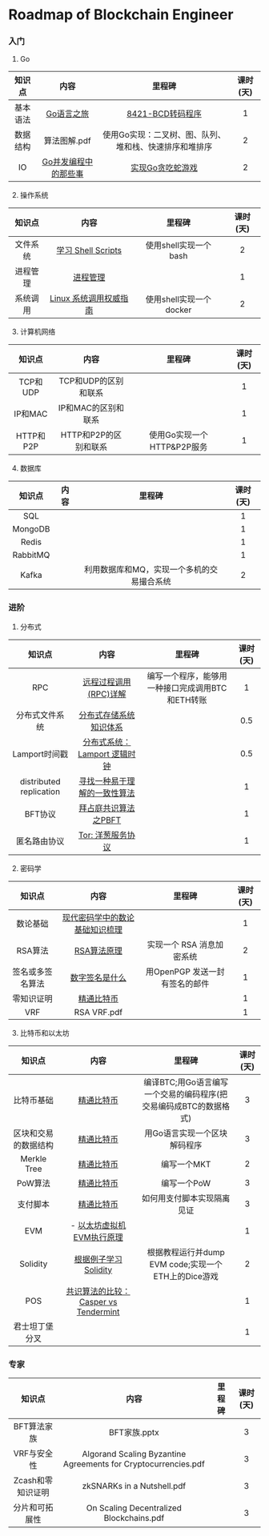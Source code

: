 # Roadmap of Blockchain Engineer
### 入门

1. Go

|  知识点  |                             内容                             |                         里程碑                         | 课时(天) |
| :------: | :----------------------------------------------------------: | :----------------------------------------------------: | :------: |
| 基本语法 |             [Go语言之旅](https://tour.go-zh.org)             |             [8421-BCD转码程序](https://github.com/aturX/create-a-blockchain/blob/master/learn_go/practice/BCD/main.go)              |    1     |
| 数据结构 |                         算法图解.pdf                         | 使用Go实现：二叉树、图、队列、堆和栈、快速排序和堆排序 |    2     |
|    IO    | [Go并发编程中的那些事](https://github.com/xitu/gold-miner/blob/master/TODO/concurrent-programming.md) | [实现Go贪吃蛇游戏](https://github.com/aturX/create-a-blockchain/blob/master/learn_go/practice/SnackGo/Snack.go)                   |    2     |

2. 操作系统

|  知识点  |                             内容                             |         里程碑          | 课时(天) |
| :------: | :----------------------------------------------------------: | :---------------------: | :------: |
| 文件系统 | [学习 Shell Scripts](http://linux.vbird.org/linux_basic/0340bashshell-scripts.php) |  使用shell实现一个bash  |    2     |
| 进程管理 | [进程管理](http://wuchong.me/blog/2014/07/24/linux-process-manage/) |                         |    1     |
| 系统调用 | [Linux 系统调用权威指南](https://arthurchiao.github.io/blog/system-call-definitive-guide-zh/) | 使用shell实现一个docker |    2     |

3. 计算机网络

|  知识点   |         内容          |           里程碑           | 课时(天) |
| :-------: | :-------------------: | :------------------------: | :------: |
| TCP和UDP  | TCP和UDP的区别和联系  |                            |    1     |
|  IP和MAC  |  IP和MAC的区别和联系  |                            |    1     |
| HTTP和P2P | HTTP和P2P的区别和联系 | 使用Go实现一个HTTP&P2P服务 |    1     |

4. 数据库

|  知识点  | 内容 |                   里程碑                   | 课时(天) |
| :------: | :--: | :----------------------------------------: | :------: |
|   SQL    |      |                                            |    1     |
| MongoDB  |      |                                            |    1     |
|  Redis   |      |                                            |    1     |
| RabbitMQ |      |                                            |    1     |
|  Kafka   |      | 利用数据库和MQ，实现一个多机的交易撮合系统 |    2     |



### 进阶

1. 分布式

|         知识点          |                             内容                             |                      里程碑                      | 课时(天) |
| :---------------------: | :----------------------------------------------------------: | :----------------------------------------------: | :------: |
|           RPC           | [远程过程调用(RPC)详解](https://waylau.com/remote-procedure-calls/) | 编写一个程序，能够用一种接口完成调用BTC和ETH转账 |    1     |
|     分布式文件系统      | [分布式存储系统知识体系](http://wuchong.me/blog/2014/08/07/distributed-storage-system-knowledge/) |                                                  |   0.5    |
|      Lamport时间戳      | [分布式系统：Lamport 逻辑时钟](https://blog.xiaohansong.com/lamport-logic-clock.html) |                                                  |   0.5    |
| distributed replication | [寻找一种易于理解的一致性算法](https://github.com/maemual/raft-zh_cn) |                                                  |    1     |
|         BFT协议         | [拜占庭共识算法之PBFT](https://www.jianshu.com/p/fb5edf031afd) |                                                  |    1     |
|      匿名路由协议       | [Tor: 洋葱服务协议](https://www.skactor.tk/2018/04/11/tor-洋葱服务协议/) |                                                  |    1     |

2. 密码学

|      知识点      |                             内容                             |             里程碑             | 课时(天) |
| :--------------: | :----------------------------------------------------------: | :----------------------------: | :------: |
|     数论基础     | [现代密码学中的数论基础知识梳理](https://www.cnblogs.com/qcblog/p/8976017.html) |                                |    1     |
|     RSA算法      | [RSA算法原理](http://www.ruanyifeng.com/blog/2013/06/rsa_algorithm_part_one.html) |   实现一个 RSA 消息加密系统    |    2     |
| 签名或多签名算法 | [数字签名是什么](http://www.ruanyifeng.com/blog/2011/08/what_is_a_digital_signature.html) | 用OpenPGP 发送一封有签名的邮件 |    1     |
|    零知识证明    | [精通比特币](http://ibloodline.com/articles/2018/01/26/master-bitcoin.html) |                                |    1     |
|       VRF        |                         RSA VRF.pdf                          |                                |    1     |

3. 比特币和以太坊

|        知识点        |                             内容                             |                            里程碑                            | 课时(天) |
| :------------------: | :----------------------------------------------------------: | :----------------------------------------------------------: | :------: |
|      比特币基础      | [精通比特币](http://ibloodline.com/articles/2018/01/26/master-bitcoin.html) | 编译BTC;用Go语言编写一个交易的编码程序(把交易编码成BTC的数据格式) |    3     |
| 区块和交易的数据结构 | [精通比特币](http://ibloodline.com/articles/2018/01/26/master-bitcoin.html) |                 用Go语言实现一个区块解码程序                 |    3     |
|     Merkle Tree      | [精通比特币](http://ibloodline.com/articles/2018/01/26/master-bitcoin.html) |                         编写一个MKT                          |    2     |
|       PoW算法        | [精通比特币](http://ibloodline.com/articles/2018/01/26/master-bitcoin.html) |                         编写一个PoW                          |    3     |
|       支付脚本       | [精通比特币](http://ibloodline.com/articles/2018/01/26/master-bitcoin.html) |                  如何用支付脚本实现隔离见证                  |    3     |
|         EVM          | - [以太坊虚拟机EVM执行原理](http://www.jouypub.com/2018/e7837187669426cba873450586b4a368/) |                                                              |    1     |
|       Solidity       | [根据例子学习Solidity](https://solidity-cn.readthedocs.io/zh/develop/solidity-by-example.html) |     根据教程运行并dump EVM code;实现一个ETH上的Dice游戏      |    2     |
|         POS          | [共识算法的比较：Casper vs Tendermint](https://lilymoana.github.io/ConsensusCompare.html) |                                                              |    1     |
|    君士坦丁堡分叉    |                                                              |                                                              |    1     |

### 专家

|       知识点       |                             内容                             | 里程碑 | 课时(天) |
| :----------------: | :----------------------------------------------------------: | :----: | :------: |
|    BFT算法家族     |                         BFT家族.pptx                         |        |    3     |
|    VRF与安全性     | Algorand Scaling Byzantine Agreements for Cryptocurrencies.pdf |        |    3     |
| Zcash和零知识证明  |                  zkSNARKs in a Nutshell.pdf                  |        |    3     |
|   分片和可拓展性   |           On Scaling Decentralized Blockchains.pdf           |        |    3     |
